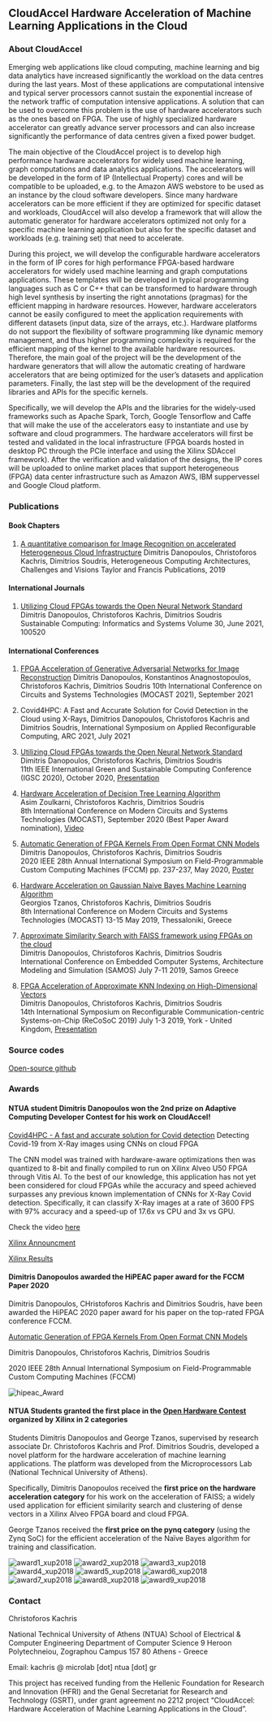 ## CloudAccel Hardware Acceleration of Machine Learning Applications in the Cloud

### About CloudAccel

Emerging web applications like cloud computing, machine learning and big data analytics have increased significantly the workload on the data centres during the last years. Most of these applications are computational intensive and typical server processors cannot sustain the exponential increase of the network traffic of computation intensive applications.
A solution that can be used to overcome this problem is the use of hardware accelerators such as the ones based on FPGA. The use of highly specialized hardware accelerator can greatly advance server processors and can also increase significantly the performance of data centres given a fixed power budget.

The main objective of the CloudAccel project is to develop high performance hardware accelerators for widely used machine learning, graph computations and data analytics applications. The accelerators will be developed in the form of IP (Intellectual Property) cores and will be compatible to be uploaded, e.g. to the Amazon AWS webstore to be used as an instance by the cloud software developers. Since many hardware accelerators can be more efficient if they are optimized for specific dataset and workloads, CloudAccel will also develop a framework that will allow the automatic generator for hardware accelerators optimized not only for a specific machine learning application but also for the specific dataset and workloads (e.g. training set) that need to accelerate.

During this project, we will develop the configurable hardware accelerators in the form of IP cores for high performance FPGA-based hardware accelerators for widely used machine learning and graph computations applications. These templates will be developed in typical programming languages such as C or C++ that can be transformed to hardware through high level synthesis by inserting the right annotations (pragmas) for the efficient mapping in hardware resources. However, hardware accelerators cannot be easily configured to meet the application requirements with different datasets (input data, size of the arrays, etc.). Hardware platforms do not support the flexibility of software programming like dynamic memory management, and thus higher programming complexity is required for the efficient mapping of the kernel to the available hardware resources. Therefore, the main goal of the project will be the development of the hardware generators that will allow the automatic creating of hardware accelerators that are being optimized for the user’s datasets and application parameters. 
Finally, the last step will be the development of the required libraries and APIs for the specific kernels.

​Specifically, we will develop the APIs and the libraries for the widely-used frameworks such as Apache Spark, Torch, Google Tensorflow and Caffe that will make the use of the accelerators easy to instantiate and use by software and cloud programmers. The hardware accelerators will first be tested and validated in the local infrastructure (FPGA boards hosted in desktop PC through the PCIe interface and using the Xilinx SDAccel framework). After the verification and validation of the designs, the IP cores will be uploaded to online market places that support heterogeneous (FPGA) data center infrastructure such as Amazon AWS, IBM suppervessel and Google Cloud platform.​

### Publications

#### Book Chapters

1. [A quantitative comparison for Image Recognition on accelerated Heterogeneous Cloud Infrastructure](https://www.taylorfrancis.com/books/e/9780429399602)
Dimitris Danopoulos, Christoforos Kachris, Dimitrios Soudris, 
Heterogeneous Computing Architectures, Challenges and Visions
Taylor and Francis Publications, 2019

#### International Journals

1. [Utilizing Cloud FPGAs towards the Open Neural Network Standard](https://cloudaccel.weebly.com/uploads/1/3/6/6/13662069/suscom2020_paper_.danopoulos.pdf)  
Dimitris Danopoulos, Christoforos Kachris, Dimitrios Soudris  
Sustainable Computing: Informatics and Systems Volume 30, June 2021, 100520


#### International Conferences

1. [FPGA Acceleration of Generative Adversarial Networks for Image Reconstruction](https://cloudaccel.weebly.com/uploads/1/3/6/6/13662069/mocast_2021_paper_115.pdf)
Dimitris Danopoulos, Konstantinos Anagnostopoulos, Christoforos Kachris, Dimitrios Soudris
10th International Conference on Circuits and Systems Technologies (MOCAST 2021), September 2021 

2. Covid4HPC: A Fast and Accurate Solution for Covid Detection in the Cloud using X-Rays,
Dimitrios Danopoulos, Christoforos Kachris and Dimitrios Soudris, 
International Symposium on Applied Reconfigurable Computing, ARC 2021, July 2021

3. [Utilizing Cloud FPGAs towards the Open Neural Network Standard](https://cloudaccel.weebly.com/uploads/1/3/6/6/13662069/2020_suscom_paper.pdf)  
Dimitris Danopoulos, Christoforos Kachris, Dimitrios Soudris  
11th IEEE International Green and Sustainable Computing Conference (IGSC 2020), October 2020, [Presentation](https://cloudaccel.weebly.com/uploads/1/3/6/6/13662069/igsc2020-suscom-presentation.pdf)

4. [Hardware Acceleration of Decision Tree Learning Algorithm](https://cloudaccel.weebly.com/uploads/1/3/6/6/13662069/2020_mocast_decision_tree.pdf)  
Asim Zoulkarni, Christoforos Kachris, Dimitrios Soudris  
8th International Conference on Modern Circuits and Systems Technologies (MOCAST), September 2020
(Best Paper Award nomination), [Video](https://ml.zmml.uni-bremen.de/video/5f4b4cd6d42f1c7a6a8b4570)

5. [Automatic Generation of FPGA Kernels From Open Format CNN Models](https://www.fccm.org/past/2020/proceedings/2020/pdfs/FCCM2020-65FOvhMqzyMYm99lfeVKyl/580300a237/580300a237.pdf)  
Dimitris Danopoulos, Christoforos Kachris, Dimitrios Soudris  
2020 IEEE 28th Annual International Symposium on Field-Programmable Custom Computing Machines (FCCM)
pp. 237-237, May 2020, [Poster](https://cloudaccel.weebly.com/uploads/1/3/6/6/13662069/fccm2020_poster.pdf)

6. [Hardware Acceleration on Gaussian Naive Bayes Machine Learning Algorithm](https://cloudaccel.weebly.com/uploads/1/3/6/6/13662069/mocast_paper_naive_bayes.pdf)  
Georgios Tzanos, Christoforos Kachris, Dimitrios Soudris  
8th International Conference on Modern Circuits and Systems Technologies (MOCAST)
13-15 May 2019, Thessaloniki, Greece

7. [Approximate Similarity Search with FAISS framework using FPGAs on the cloud](https://cloudaccel.weebly.com/uploads/1/3/6/6/13662069/samos_faiss_paper.pdf)  
Dimitris Danopoulos, Christoforos Kachris, Dimitrios Soudris  
International Conference on Embedded Computer Systems, Architecture Modeling and Simulation (SAMOS)
July 7-11 2019, Samos Greece

8. [FPGA Acceleration of Approximate KNN Indexing on High-Dimensional Vectors](https://cloudaccel.weebly.com/uploads/1/3/6/6/13662069/faiss_recosoc.pdf)  
Dimitris Danopoulos, Christoforos Kachris, Dimitrios Soudris  
14th International Symposium on Reconfigurable Communication-centric Systems-on-Chip (ReCoSoC 2019)
July 1-3 2019, York - United Kingdom, [Presentation](https://cloudaccel.weebly.com/uploads/1/3/6/6/13662069/recosoc2019_presentation.pdf)

### Source codes

[Open-source github](https://github.com/cloudaccel)

### Awards

#### NTUA student Dimitris Danopoulos won the 2nd prize on Adaptive Computing Developer Contest for his work on CloudAccel! 

[Covid4HPC - A fast and accurate solution for Covid detection](https://www.hackster.io/dimdanopoulos/covid4hpc-a-fast-and-accurate-solution-for-covid-detection-bfca97)
Detecting Covid-19 from X-Ray images using CNNs on cloud FPGA

The CNN model was trained with hardware-aware optimizations then was quantized to 8-bit and finally compiled to run on Xilinx Alveo U50 FPGA through Vitis AI. To the best of our knowledge, this application has not yet been considered for cloud FPGAs while the accuracy and speed achieved surpasses any previous known implementation of CNNs for X-Ray Covid detection. Specifically, it can classify X-Ray images at a rate of 3600 FPS with 97% accuracy and a speed-up of 17.6x vs CPU and 3x vs GPU.

Check the video [here](https://www.youtube.com/watch?v=INisAnTdnXA)

[Xilinx Announcment](https://forums.xilinx.com/t5/Xilinx-Xclusive-Blog/And-the-Winners-Are-Xilinx-Announces-Winners-in-its-First/ba-p/1195188)

[Xilinx Results](https://developer.xilinx.com/en/adaptive-computing-contest-2020.html)


#### Dimitris Danopoulos awarded the HiPEAC paper award for the FCCM Paper 2020

Dimitris Danopoulos, CHristoforos Kachris and Dimitrios Soudris, have been awarded the HiPEAC 2020 paper award for his paper on the top-rated FPGA conference FCCM.

[Automatic Generation of FPGA Kernels From Open Format CNN Models](https://www.fccm.org/past/2020/proceedings/2020/pdfs/FCCM2020-65FOvhMqzyMYm99lfeVKyl/580300a237/580300a237.pdf)

Dimitris Danopoulos, Christoforos Kachris, Dimitrios Soudris

2020 IEEE 28th Annual International Symposium on Field-Programmable Custom Computing Machines (FCCM)

![hipeac_Award](https://cloudaccel.weebly.com/uploads/1/3/6/6/13662069/hipeac-award_orig.png)



#### NTUA Students granted the first place in the [Open Hardware Contest](http://www.openhw.eu/2019-finalists.html) organized by Xilinx in 2 categories

Students Dimitris Danopoulos and George Tzanos, supervised by research associate Dr. Christoforos Kachris and Prof. Dimitrios Soudris, developed a novel platform for the hardware acceleration of machine learning applications. The platform was developed from the Microprocessors Lab (National Technical University of Athens).

Specifically, Dimitris Danopoulos received the **first price on the hardware acceleration category** for his work on the acceleration of FAISS; a widely used application for efficient similarity search and clustering of dense vectors in a Xilinx Alveo FPGA board and cloud FPGA. 

George Tzanos received the **first price on the pynq category** (using the Zynq SoC) for the efficient acceleration of the Naïve Bayes algorithm for training and classification.

![award1_xup2018](https://cloudaccel.weebly.com/uploads/1/3/6/6/13662069/d23563-0025.jpg)
![award2_xup2018](https://cloudaccel.weebly.com/uploads/1/3/6/6/13662069/d23563-0028.jpg)
![award3_xup2018](https://cloudaccel.weebly.com/uploads/1/3/6/6/13662069/d23563-0033.jpg)
![award4_xup2018](https://cloudaccel.weebly.com/uploads/1/3/6/6/13662069/d23563-0059.jpg)
![award5_xup2018](https://cloudaccel.weebly.com/uploads/1/3/6/6/13662069/d23563-0063.jpg)
![award6_xup2018](https://cloudaccel.weebly.com/uploads/1/3/6/6/13662069/d23563-0068.jpg)
![award7_xup2018](https://cloudaccel.weebly.com/uploads/1/3/6/6/13662069/d23563-0083.jpg)
![award8_xup2018](https://cloudaccel.weebly.com/uploads/1/3/6/6/13662069/d23563-0133.jpg)
![award9_xup2018](https://cloudaccel.weebly.com/uploads/1/3/6/6/13662069/d23563-0080.jpg)


### Contact

Christoforos Kachris

National Technical University of Athens (NTUA)
School of Electrical & Computer Engineering
Department of Computer Science
9 Heroon Polytechneiou, Zographou Campus
157 80 Athens - Greece

Email:
kachris @ microlab [dot] ntua [dot] gr

This project has received funding from the Hellenic Foundation for Research and Innovation
(HFRI) and the Genal Secretariat for Research and Technology (GSRT), under grant agreement no 2212 project “CloudAccel: Hardware Acceleration of Machine Learning Applications in the Cloud”.

